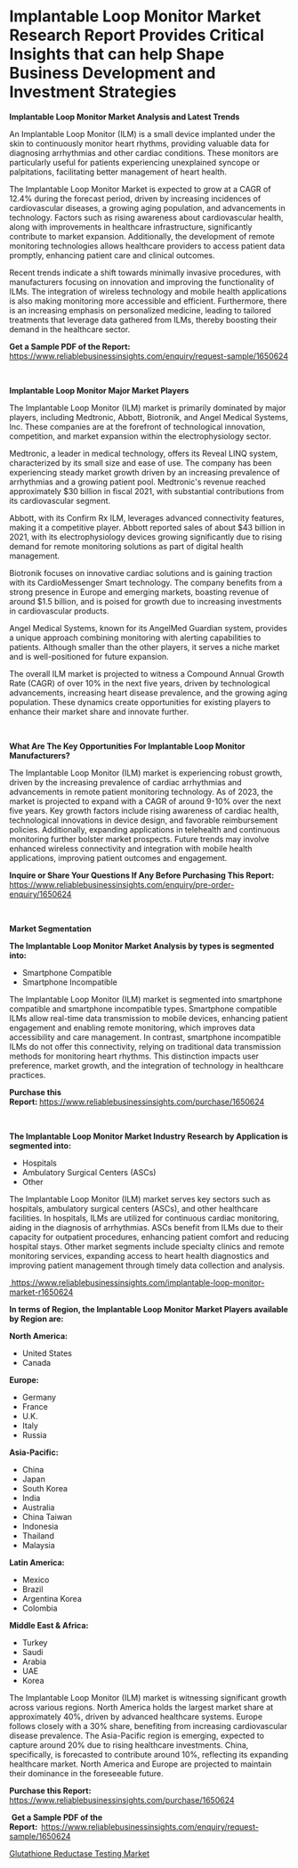 <p><h1>Implantable Loop Monitor Market Research Report Provides Critical Insights that can help Shape Business Development and Investment Strategies</h1></p><p><strong>Implantable Loop Monitor Market Analysis and Latest Trends</strong></p>
<p><p>An Implantable Loop Monitor (ILM) is a small device implanted under the skin to continuously monitor heart rhythms, providing valuable data for diagnosing arrhythmias and other cardiac conditions. These monitors are particularly useful for patients experiencing unexplained syncope or palpitations, facilitating better management of heart health. </p><p>The Implantable Loop Monitor Market is expected to grow at a CAGR of 12.4% during the forecast period, driven by increasing incidences of cardiovascular diseases, a growing aging population, and advancements in technology. Factors such as rising awareness about cardiovascular health, along with improvements in healthcare infrastructure, significantly contribute to market expansion. Additionally, the development of remote monitoring technologies allows healthcare providers to access patient data promptly, enhancing patient care and clinical outcomes. </p><p>Recent trends indicate a shift towards minimally invasive procedures, with manufacturers focusing on innovation and improving the functionality of ILMs. The integration of wireless technology and mobile health applications is also making monitoring more accessible and efficient. Furthermore, there is an increasing emphasis on personalized medicine, leading to tailored treatments that leverage data gathered from ILMs, thereby boosting their demand in the healthcare sector.</p></p>
<p><strong>Get a Sample PDF of the Report:&nbsp;</strong> <a href="https://www.reliablebusinessinsights.com/enquiry/request-sample/1650624?utm_campaign=2774&utm_medium=2&utm_source=Github&utm_content=ia&utm_term=03032025&utm_id=implantable-loop-monitor">https://www.reliablebusinessinsights.com/enquiry/request-sample/1650624</a></p>
<p>&nbsp;</p>
<p><strong>Implantable Loop Monitor Major Market Players</strong></p>
<p><p>The Implantable Loop Monitor (ILM) market is primarily dominated by major players, including Medtronic, Abbott, Biotronik, and Angel Medical Systems, Inc. These companies are at the forefront of technological innovation, competition, and market expansion within the electrophysiology sector.</p><p>Medtronic, a leader in medical technology, offers its Reveal LINQ system, characterized by its small size and ease of use. The company has been experiencing steady market growth driven by an increasing prevalence of arrhythmias and a growing patient pool. Medtronic's revenue reached approximately $30 billion in fiscal 2021, with substantial contributions from its cardiovascular segment.</p><p>Abbott, with its Confirm Rx ILM, leverages advanced connectivity features, making it a competitive player. Abbott reported sales of about $43 billion in 2021, with its electrophysiology devices growing significantly due to rising demand for remote monitoring solutions as part of digital health management.</p><p>Biotronik focuses on innovative cardiac solutions and is gaining traction with its CardioMessenger Smart technology. The company benefits from a strong presence in Europe and emerging markets, boasting revenue of around $1.5 billion, and is poised for growth due to increasing investments in cardiovascular products.</p><p>Angel Medical Systems, known for its AngelMed Guardian system, provides a unique approach combining monitoring with alerting capabilities to patients. Although smaller than the other players, it serves a niche market and is well-positioned for future expansion.</p><p>The overall ILM market is projected to witness a Compound Annual Growth Rate (CAGR) of over 10% in the next five years, driven by technological advancements, increasing heart disease prevalence, and the growing aging population. These dynamics create opportunities for existing players to enhance their market share and innovate further.</p></p>
<p>&nbsp;</p>
<p><strong>What Are The Key Opportunities For Implantable Loop Monitor Manufacturers?</strong></p>
<p><p>The Implantable Loop Monitor (ILM) market is experiencing robust growth, driven by the increasing prevalence of cardiac arrhythmias and advancements in remote patient monitoring technology. As of 2023, the market is projected to expand with a CAGR of around 9-10% over the next five years. Key growth factors include rising awareness of cardiac health, technological innovations in device design, and favorable reimbursement policies. Additionally, expanding applications in telehealth and continuous monitoring further bolster market prospects. Future trends may involve enhanced wireless connectivity and integration with mobile health applications, improving patient outcomes and engagement.</p></p>
<p><strong>Inquire or Share Your Questions If Any Before Purchasing This Report:</strong> <a href="https://www.reliablebusinessinsights.com/enquiry/pre-order-enquiry/1650624?utm_campaign=2774&utm_medium=2&utm_source=Github&utm_content=ia&utm_term=03032025&utm_id=implantable-loop-monitor">https://www.reliablebusinessinsights.com/enquiry/pre-order-enquiry/1650624</a></p>
<p>&nbsp;</p>
<p><strong>Market Segmentation</strong></p>
<p><strong>The Implantable Loop Monitor Market Analysis by types is segmented into:</strong></p>
<p><ul><li>Smartphone Compatible</li><li>Smartphone Incompatible</li></ul></p>
<p><p>The Implantable Loop Monitor (ILM) market is segmented into smartphone compatible and smartphone incompatible types. Smartphone compatible ILMs allow real-time data transmission to mobile devices, enhancing patient engagement and enabling remote monitoring, which improves data accessibility and care management. In contrast, smartphone incompatible ILMs do not offer this connectivity, relying on traditional data transmission methods for monitoring heart rhythms. This distinction impacts user preference, market growth, and the integration of technology in healthcare practices.</p></p>
<p><strong>Purchase this Report:&nbsp;</strong><a href="https://www.reliablebusinessinsights.com/purchase/1650624?utm_campaign=2774&utm_medium=2&utm_source=Github&utm_content=ia&utm_term=03032025&utm_id=implantable-loop-monitor">https://www.reliablebusinessinsights.com/purchase/1650624</a></p>
<p>&nbsp;</p>
<p><strong>The Implantable Loop Monitor Market Industry Research by Application is segmented into:</strong></p>
<p><ul><li>Hospitals</li><li>Ambulatory Surgical Centers (ASCs)</li><li>Other</li></ul></p>
<p><p>The Implantable Loop Monitor (ILM) market serves key sectors such as hospitals, ambulatory surgical centers (ASCs), and other healthcare facilities. In hospitals, ILMs are utilized for continuous cardiac monitoring, aiding in the diagnosis of arrhythmias. ASCs benefit from ILMs due to their capacity for outpatient procedures, enhancing patient comfort and reducing hospital stays. Other market segments include specialty clinics and remote monitoring services, expanding access to heart health diagnostics and improving patient management through timely data collection and analysis.</p></p>
<p><a href="https://www.reliablebusinessinsights.com/implantable-loop-monitor-market-r1650624?utm_campaign=2774&utm_medium=2&utm_source=Github&utm_content=ia&utm_term=03032025&utm_id=implantable-loop-monitor">&nbsp;https://www.reliablebusinessinsights.com/implantable-loop-monitor-market-r1650624</a></p>
<p><strong>In terms of Region, the Implantable Loop Monitor Market Players available by Region are:</strong></p>
<p>
    <p> <strong> North America: </strong>
        <ul>
            <li>United States</li>
            <li>Canada</li>
        </ul>
        </p> 
    <p> <strong> Europe: </strong>
        <ul>
            <li>Germany</li>
            <li>France</li>
            <li>U.K.</li>
            <li>Italy</li>
            <li>Russia</li>
        </ul>
        </p> 
    <p> <strong> Asia-Pacific: </strong>
        <ul>
            <li>China</li>
            <li>Japan</li>
            <li>South Korea</li>
            <li>India</li>
            <li>Australia</li>
            <li>China Taiwan</li>
            <li>Indonesia</li>
            <li>Thailand</li>
            <li>Malaysia</li>
        </ul>
        </p> 
    <p> <strong> Latin America: </strong>
        <ul>
            <li>Mexico</li>
            <li>Brazil</li>
            <li>Argentina Korea</li>
            <li>Colombia</li>
        </ul>
        </p> 
    <p> <strong> Middle East & Africa: </strong>
        <ul>
            <li>Turkey</li>
            <li>Saudi</li>
            <li>Arabia</li>
            <li>UAE</li>
            <li>Korea</li>
        </ul>
    </p>
    </p>
<p><p>The Implantable Loop Monitor (ILM) market is witnessing significant growth across various regions. North America holds the largest market share at approximately 40%, driven by advanced healthcare systems. Europe follows closely with a 30% share, benefiting from increasing cardiovascular disease prevalence. The Asia-Pacific region is emerging, expected to capture around 20% due to rising healthcare investments. China, specifically, is forecasted to contribute around 10%, reflecting its expanding healthcare market. North America and Europe are projected to maintain their dominance in the foreseeable future.</p></p>
<p><strong>Purchase this Report: </strong><a href="https://www.reliablebusinessinsights.com/purchase/1650624?utm_campaign=2774&utm_medium=2&utm_source=Github&utm_content=ia&utm_term=03032025&utm_id=implantable-loop-monitor">https://www.reliablebusinessinsights.com/purchase/1650624</a></p>
<p>&nbsp;<strong>Get a Sample PDF of the Report:&nbsp;&nbsp;</strong><a href="https://www.reliablebusinessinsights.com/enquiry/request-sample/1650624?utm_campaign=2774&utm_medium=2&utm_source=Github&utm_content=ia&utm_term=03032025&utm_id=implantable-loop-monitor">https://www.reliablebusinessinsights.com/enquiry/request-sample/1650624</a></p>
<p><strong></strong></p>
<p><p><a href="https://github.com/oliveroste6/Market-Research-Report-List-1/blob/main/glutathione-reductase-testing-market.md?utm_campaign=2774&utm_medium=2&utm_source=Github&utm_content=ia&utm_term=03032025&utm_id=implantable-loop-monitor">Glutathione Reductase Testing Market</a></p></p>